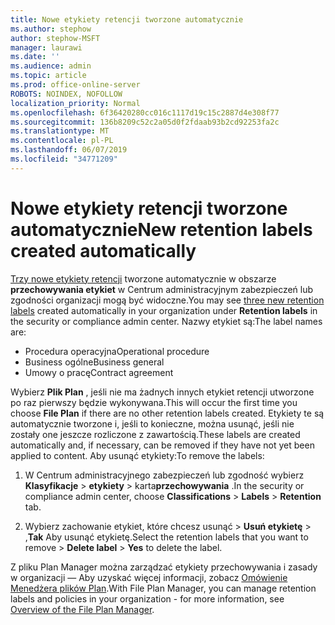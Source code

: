 ```yaml
---
title: Nowe etykiety retencji tworzone automatycznie
ms.author: stephow
author: stephow-MSFT
manager: laurawi
ms.date: ''
ms.audience: admin
ms.topic: article
ms.prod: office-online-server
ROBOTS: NOINDEX, NOFOLLOW
localization_priority: Normal
ms.openlocfilehash: 6f36420280cc016c1117d19c15c2887d4e308f77
ms.sourcegitcommit: 136b8209c52c2a05d0f2fdaab93b2cd92253fa2c
ms.translationtype: MT
ms.contentlocale: pl-PL
ms.lasthandoff: 06/07/2019
ms.locfileid: "34771209"
---
```

# <a name="new-retention-labels-created-automatically"></a><span data-ttu-id="765b3-102">Nowe etykiety retencji tworzone automatycznie</span><span class="sxs-lookup"><span data-stu-id="765b3-102">New retention labels created automatically</span></span>

<span data-ttu-id="765b3-103">[Trzy nowe etykiety retencji](https://docs.microsoft.com/office365/securitycompliance/file-plan-manager#default-retention-labels-and-label-policy) tworzone automatycznie w obszarze **przechowywania etykiet** w Centrum administracyjnym zabezpieczeń lub zgodności organizacji mogą być widoczne.</span><span class="sxs-lookup"><span data-stu-id="765b3-103">You may see [three new retention labels](https://docs.microsoft.com/office365/securitycompliance/file-plan-manager#default-retention-labels-and-label-policy) created automatically in your organization under **Retention labels** in the security or compliance admin center.</span></span> <span data-ttu-id="765b3-104">Nazwy etykiet są:</span><span class="sxs-lookup"><span data-stu-id="765b3-104">The label names are:</span></span>

- <span data-ttu-id="765b3-105">Procedura operacyjna</span><span class="sxs-lookup"><span data-stu-id="765b3-105">Operational procedure</span></span>
- <span data-ttu-id="765b3-106">Business ogólne</span><span class="sxs-lookup"><span data-stu-id="765b3-106">Business general</span></span>
- <span data-ttu-id="765b3-107">Umowy o pracę</span><span class="sxs-lookup"><span data-stu-id="765b3-107">Contract agreement</span></span>

<span data-ttu-id="765b3-108">Wybierz **Plik Plan** , jeśli nie ma żadnych innych etykiet retencji utworzone po raz pierwszy będzie wykonywana.</span><span class="sxs-lookup"><span data-stu-id="765b3-108">This will occur the first time you choose **File Plan** if there are no other retention labels created.</span></span> <span data-ttu-id="765b3-109">Etykiety te są automatycznie tworzone i, jeśli to konieczne, można usunąć, jeśli nie zostały one jeszcze rozliczone z zawartością.</span><span class="sxs-lookup"><span data-stu-id="765b3-109">These labels are created automatically and, if necessary, can be removed if they have not yet been applied to content.</span></span> <span data-ttu-id="765b3-110">Aby usunąć etykiety:</span><span class="sxs-lookup"><span data-stu-id="765b3-110">To remove the labels:</span></span>

1. <span data-ttu-id="765b3-111">W Centrum administracyjnego zabezpieczeń lub zgodność wybierz **Klasyfikacje** > **etykiety** > karta**przechowywania** .</span><span class="sxs-lookup"><span data-stu-id="765b3-111">In the security or compliance admin center, choose **Classifications** > **Labels** > **Retention** tab.</span></span>

1. <span data-ttu-id="765b3-112">Wybierz zachowanie etykiet, które chcesz usunąć > **Usuń etykietę** > ,**Tak** Aby usunąć etykietę.</span><span class="sxs-lookup"><span data-stu-id="765b3-112">Select the retention labels that you want to remove > **Delete label** > **Yes** to delete the label.</span></span>

<span data-ttu-id="765b3-113">Z pliku Plan Manager można zarządzać etykiety przechowywania i zasady w organizacji — Aby uzyskać więcej informacji, zobacz [Omówienie Menedżera plików Plan](https://docs.microsoft.com/office365/securitycompliance/file-plan-manager).</span><span class="sxs-lookup"><span data-stu-id="765b3-113">With File Plan Manager, you can manage retention labels and policies in your organization - for more information, see [Overview of the File Plan Manager](https://docs.microsoft.com/office365/securitycompliance/file-plan-manager).</span></span>